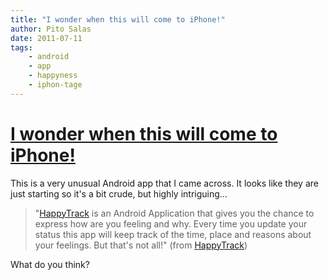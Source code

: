 ```yaml
---
title: "I wonder when this will come to iPhone!"
author: Pito Salas
date: 2011-07-11
tags:
    - android
    - app
    - happyness
    - iphon-tage
---
```

# [I wonder when this will come to iPhone!](None)




This is a very unusual Android app that I came across. It looks like they are
just starting so it's a bit crude, but highly intriguing…

> "[HappyTrack](<http://unbouncepages.com/happytrack-v1/>) is an Android
> Application that gives you the chance to express how are you feeling and
> why. Every time you update your status this app will keep track of the time,
> place and reasons about your feelings. But that's not all!" (from
> [HappyTrack](<http://unbouncepages.com/happytrack-v1/>))

What do you think?


